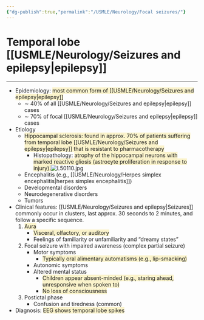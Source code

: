 ```yaml
---
{"dg-publish":true,"permalink":"/USMLE/Neurology/Focal seizures/"}
---
```


# Temporal lobe [[USMLE/Neurology/Seizures and epilepsy\|epilepsy]]
---
- Epidemiology: <span style="background:rgba(240, 200, 0, 0.2)">most common form of [[USMLE/Neurology/Seizures and epilepsy\|epilepsy]]</span>
	- ∼ 40% of all [[USMLE/Neurology/Seizures and epilepsy\|epilepsy]] cases
	- ∼ 70% of focal [[USMLE/Neurology/Seizures and epilepsy\|epilepsy]] cases
- Etiology
	- <span style="background:rgba(240, 200, 0, 0.2)">Hippocampal sclerosis: found in approx. 70% of patients suffering from temporal lobe [[USMLE/Neurology/Seizures and epilepsy\|epilepsy]] that is resistant to pharmacotherapy</span> 
		- Histopathology: <span style="background:rgba(240, 200, 0, 0.2)">atrophy of the hippocampal neurons with marked reactive gliosis (astrocyte proliferation in response to injury).</span>![L50110.jpg](/img/user/appendix/L50110.jpg)
	- Encephalitis (e.g., [[USMLE/Neurology/Herpes simplex encephalitis\|herpes simplex encephalitis]])
	- Developmental disorders
	- Neurodegenerative disorders
	- Tumors
- Clinical features: [[USMLE/Neurology/Seizures and epilepsy\|Seizures]] commonly occur in clusters, last approx. 30 seconds to 2 minutes, and follow a specific sequence. 
	1. <span style="background:rgba(240, 200, 0, 0.2)">Aura</span>
		- <span style="background:rgba(240, 200, 0, 0.2)">Visceral, olfactory, or auditory</span>
		- Feelings of familiarity or unfamiliarity and “dreamy states”
	2. Focal seizure with impaired awareness (complex partial seizure) 
		- Motor symptoms
			- <span style="background:rgba(240, 200, 0, 0.2)">Typically oral alimentary automatisms (e.g., lip-smacking)</span>
		- Autonomic symptoms
		- Altered mental status
			- <span style="background:rgba(240, 200, 0, 0.2)">Children appear absent-minded (e.g., staring ahead, unresponsive when spoken to)</span>
			- <span style="background:rgba(240, 200, 0, 0.2)">No loss of consciousness</span>
	3. Postictal phase
		- Confusion and tiredness (common)
- Diagnosis: <span style="background:rgba(240, 200, 0, 0.2)">EEG shows temporal lobe spikes</span>
